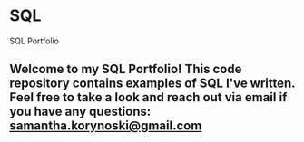 # SQL
SQL Portfolio
## Welcome to my SQL Portfolio! This code repository contains examples of SQL I've written. Feel free to take a look and reach out via email if you have any questions: samantha.korynoski@gmail.com 
